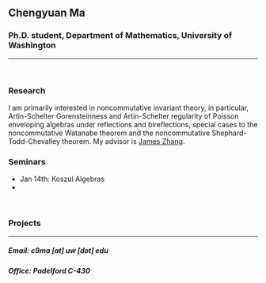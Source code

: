 ## Chengyuan Ma

### Ph.D. student, Department of Mathematics, University of Washington

---

<br>

### Research

I am primarily interested in noncommutative invariant theory, in particular, Artin-Schelter Gorensteinness and Artin-Schelter regularity of Poisson enveloping algebras under reflections and bireflections, special cases to the noncommutative Watanabe theorem and the noncommutative Shephard-Todd-Chevalley theorem. My advisor is [James Zhang](https://math.washington.edu/people/james-zhang).

### Seminars
- Jan 14th: Koszul Algebras
-

<br>

### Projects

---

##### Email: c9ma [at] uw [dot] edu
##### Office: Padelford C-430
